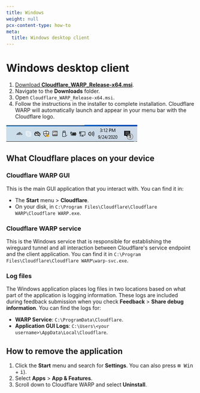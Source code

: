 ```yaml
---
title: Windows
weight: null
pcx-content-type: how-to
meta:
  title: Windows desktop client
---
```


# Windows desktop client

1.  [Download **Cloudflare_WARP_Release-x64.msi**](https://www.cloudflarewarp.com/Cloudflare_WARP_Release-x64.msi).
2.  Navigate to the **Downloads** folder.
3.  Open `Cloudflare_WARP_Release-x64.msi`.
4.  Follow the instructions in the installer to complete installation. Cloudflare WARP will automatically launch and appear in your menu bar with the Cloudflare logo.

![Windows system tray](../static/windowsSysTray.png)

## What Cloudflare places on your device

### Cloudflare WARP GUI

This is the main GUI application that you interact with. You can find it in:

- The **Start** menu > **Cloudflare**.
- On your disk, in `C:\Program Files\Cloudflare\Cloudflare WARP\Cloudflare WARP.exe`.

### Cloudflare WARP service

This is the Windows service that is responsible for establishing the wireguard tunnel and all interaction between Cloudflare's service endpoint and the client application. You can find it in `C:\Program Files\Cloudflare\Cloudflare WARP\warp-svc.exe`.

### Log files

The Windows application places log files in two locations based on what part of the application is logging information. These logs are included during feedback submission when you check **Feedback** > **Share debug information**. You can find the logs for:

- **WARP Service**: `C:\ProgramData\Cloudflare`.
- **Application GUI Logs**: `C:\Users\<your username>\AppData\Local\Cloudflare`.

## How to remove the application

1.  Click the **Start** menu and search for **Settings**. You can also press <kbd>⊞ Win</kbd> + <kbd>i</kbd>).
2.  Select **Apps** > **App & Features**.
3.  Scroll down to Cloudflare WARP and select **Uninstall**.
